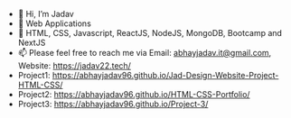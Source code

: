 - 👋 Hi, I’m Jadav
- 👀 Web Applications 
- 🌱 HTML, CSS, Javascript, ReactJS, NodeJS, MongoDB, Bootcamp and NextJS
- 📫 Please feel free to reach me via  Email: abhayjadav.it@gmail.com, Website: https://jadav22.tech/
- Project1: https://abhayjadav96.github.io/Jad-Design-Website-Project-HTML-CSS/
- Project2: https://abhayjadav96.github.io/HTML-CSS-Portfolio/
- Project3: https://abhayjadav96.github.io/Project-3/

<!---
abhayjadav96/abhayjadav96 is a ✨ special ✨ repository because its `README.md` (this file) appears on your GitHub profile.
You can click the Preview link to take a look at your changes.
--->
